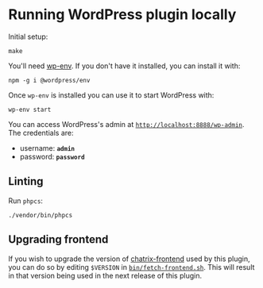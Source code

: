 # Running WordPress plugin locally

Initial setup:

```shell
make
```

You'll need [wp-env](https://developer.wordpress.org/block-editor/reference-guides/packages/packages-env/). If you don't
have it installed, you can install it with:

```shell
npm -g i @wordpress/env
```

Once `wp-env` is installed you can use it to start WordPress with:

```shell
wp-env start
```

You can access WordPress's admin at [`http://localhost:8888/wp-admin`](http://localhost:8888/wp-admin). The credentials
are:

- username: **`admin`**
- password: **`password`**

## Linting
Run `phpcs`:

```shell
./vendor/bin/phpcs
```

## Upgrading frontend
If you wish to upgrade the version of [chatrix-frontend](https://github.com/Automattic/chatrix-frontend) used by this plugin, you can do so by editing `$VERSION` in [`bin/fetch-frontend.sh`](bin/fetch-frontend.sh). This will result in that version being used in the next release of this plugin.
